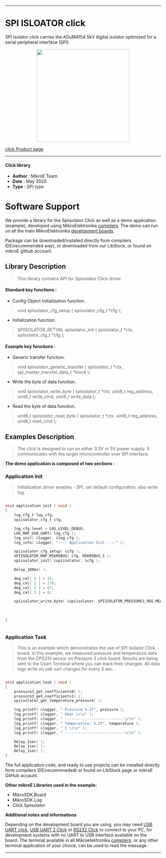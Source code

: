 
---
# SPI ISLOATOR click

SPI Isolator click carries the ADuM4154 5kV digital isolator optimized for a serial peripheral interface (SPI).

<p align="center">
  <img src="https://download.mikroe.com/images/click_for_ide/spiisolator_click.png" height=300px>
</p>

[click Product page](<https://www.mikroe.com/spi-isolator-click>)

---


#### Click library 

- **Author**        : MikroE Team
- **Date**          : May 2020.
- **Type**          : SPI type


# Software Support

We provide a library for the Spiisolator Click 
as well as a demo application (example), developed using MikroElektronika 
[compilers](https://shop.mikroe.com/compilers). 
The demo can run on all the main MikroElektronika [development boards](https://shop.mikroe.com/development-boards).

Package can be downloaded/installed directly form compilers IDE(recommended way), or downloaded from our LibStock, or found on mikroE github account. 

## Library Description

> This library contains API for Spiisolator Click driver.

#### Standard key functions :

- Config Object Initialization function.
> void spiisolator_cfg_setup ( spiisolator_cfg_t *cfg ); 
 
- Initialization function.
> SPIISOLATOR_RETVAL spiisolator_init ( spiisolator_t *ctx, spiisolator_cfg_t *cfg );

#### Example key functions :

- Generic transfer function.
> void spiisolator_generic_transfer ( spiisolator_t *ctx, spi_master_transfer_data_t *block );
 
- Write the byte of data function.
> void spiisolator_write_byte ( spiisolator_t *ctx, uint8_t reg_address, uint8_t write_cmd, uint8_t write_data );

- Read the byte of data function.
> uint8_t spiisolator_read_byte ( spiisolator_t *ctx, uint8_t reg_address, uint8_t read_cmd );

## Examples Description
 
> The click is designed to run on either 3.3V or 5V power supply. It communicates with the target microcontroller over SPI interface. 

**The demo application is composed of two sections :**

### Application Init 

> Initialization driver enables - SPI, set default configuration, also write log. 

```c

void application_init ( void )
{
    log_cfg_t log_cfg;
    spiisolator_cfg_t cfg;

    log_cfg.level = LOG_LEVEL_DEBUG;
    LOG_MAP_USB_UART( log_cfg );
    log_init( &logger, &log_cfg );
    log_info( &logger, "---- Application Init ----" );

    spiisolator_cfg_setup( &cfg );
    SPIISOLATOR_MAP_MIKROBUS( cfg, MIKROBUS_1 );
    spiisolator_init( &spiisolator, &cfg );

    Delay_100ms( );

    deg_cel[ 0 ] = 32;
    deg_cel[ 1 ] = 176;
    deg_cel[ 2 ] = 67;
    deg_cel[ 3 ] = 0;

    spiisolator_write_byte( &spiisolator, SPIISOLATOR_PRESSURE3_REG_MEAS_CFG, SPIISOLATOR_PRESSURE3_SPI_CMD_WRITE, SPIISOLATOR_PRESSURE3_BIT_MASK_MEAS_CFG_COEF_RDY_NO_AVB
                                                                                                     | SPIISOLATOR_PRESSURE3_BIT_MASK_MEAS_CFG_SENSOR_RDY_NO_CMP
                                                                                                     | SPIISOLATOR_PRESSURE3_BIT_MASK_MEAS_CFG_MEAS_CTRL_IDLE
                                                                                                     | SPIISOLATOR_PRESSURE3_BIT_MASK_MEAS_CFG_MEAS_CTRL_CNT_PRS_TMP );
}
  
```

### Application Task

> This is an example which demonstrates the use of SPI Isolator Click board.
    In this example, we measured pressure and temperature data from the DPS310 sensor on Pressure 3 click board.
    Results are being sent to the Usart Terminal where you can track their changes.
    All data logs write on usb uart changes for every 3 sec.

```c

void application_task ( void )
{
    pressure3_get_coefficients0( );
    pressure3_get_coefficients1( );
    spiisolator_get_temperature_pressure( );

    log_printf( &logger, " Pressure %.2f", pressure );
    log_printf( &logger, " mbar \r\n" );
    log_printf( &logger, " -------------------------- \r\n" );
    log_printf( &logger, " Temperature: %.2f", temperature );
    log_printf( &logger, " C \r\n" );
    log_printf( &logger, " ---------------------------\r\n" );

    Delay_1sec( );
    Delay_1sec( );
    Delay_1sec( );
}  

```

The full application code, and ready to use projects can be  installed directly form compilers IDE(recommneded) or found on LibStock page or mikroE GitHub accaunt.

**Other mikroE Libraries used in the example:** 

- MikroSDK.Board
- MikroSDK.Log
- Click.Spiisolator

**Additional notes and informations**

Depending on the development board you are using, you may need 
[USB UART click](https://shop.mikroe.com/usb-uart-click), 
[USB UART 2 Click](https://shop.mikroe.com/usb-uart-2-click) or 
[RS232 Click](https://shop.mikroe.com/rs232-click) to connect to your PC, for 
development systems with no UART to USB interface available on the board. The 
terminal available in all Mikroelektronika 
[compilers](https://shop.mikroe.com/compilers), or any other terminal application 
of your choice, can be used to read the message.



---
